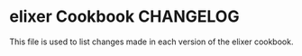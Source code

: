 # elixer Cookbook CHANGELOG

This file is used to list changes made in each version of the elixer cookbook.
